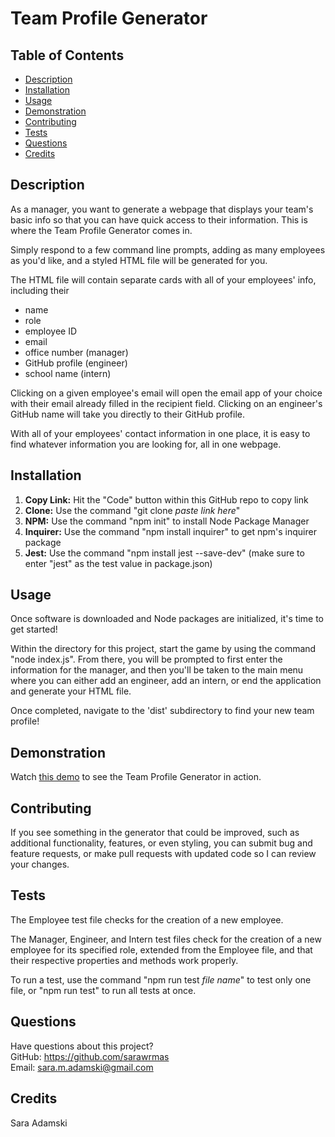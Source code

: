 # Team Profile Generator

## Table of Contents
* [Description](#description)
* [Installation](#installation)
* [Usage](#usage)
* [Demonstration](#demonstration)
* [Contributing](#contributing)
* [Tests](#tests)
* [Questions](#questions)
* [Credits](#credits)

## Description
As a manager, you want to generate a webpage that displays your team's basic info so that you can have quick access to their information. This is where the Team Profile Generator comes in.

Simply respond to a few command line prompts, adding as many employees as you'd like, and a styled HTML file will be generated for you.

The HTML file will contain separate cards with all of your employees' info, including their
* name
* role
* employee ID
* email
* office number (manager)
* GitHub profile (engineer)
* school name (intern)

Clicking on a given employee's email will open the email app of your choice with their email already filled in the recipient field. Clicking on an engineer's GitHub name will take you directly to their GitHub profile.

With all of your employees' contact information in one place, it is easy to find whatever information you are looking for, all in one webpage.

## Installation
1. **Copy Link:** Hit the "Code" button within this GitHub repo to copy link
1. **Clone:** Use the command "git clone *paste link here*"
1. **NPM:** Use the command "npm init" to install Node Package Manager
1. **Inquirer:** Use the command "npm install inquirer" to get npm's inquirer package
1. **Jest:** Use the command "npm install jest --save-dev" (make sure to enter "jest" as the test value in package.json)

## Usage
Once software is downloaded and Node packages are initialized, it's time to get started!

Within the directory for this project, start the game by using the command "node index.js". From there, you will be prompted to first enter the information for the manager, and then you'll be taken to the main menu where you can either add an engineer, add an intern, or end the application and generate your HTML file.

Once completed, navigate to the 'dist' subdirectory to find your new team profile!

## Demonstration
Watch [this demo](https://www.youtube.com/watch?v=) to see the Team Profile Generator in action.

## Contributing
If you see something in the generator that could be improved, such as additional functionality, features, or even styling, you can submit bug and feature requests, or make pull requests with updated code so I can review your changes.

## Tests
The Employee test file checks for the creation of a new employee.

The Manager, Engineer, and Intern test files check for the creation of a new employee for its specified role, extended from the Employee file, and that their respective properties and methods work properly.

To run a test, use the command "npm run test *file name*" to test only one file, or "npm run test" to run all tests at once.

## Questions
Have questions about this project?  
GitHub: https://github.com/sarawrmas  
Email: sara.m.adamski@gmail.com

## Credits
Sara Adamski